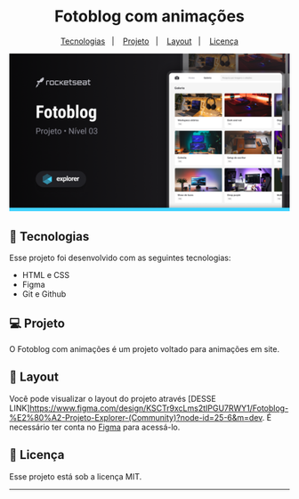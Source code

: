 <h1 align="center"> Fotoblog com animações </h1>



<p align="center">
  <a href="#-tecnologias">Tecnologias</a>&nbsp;&nbsp;&nbsp;|&nbsp;&nbsp;&nbsp;
  <a href="#-projeto">Projeto</a>&nbsp;&nbsp;&nbsp;|&nbsp;&nbsp;&nbsp;
  <a href="#-layout">Layout</a>&nbsp;&nbsp;&nbsp;|&nbsp;&nbsp;&nbsp;
  <a href="#memo-licença">Licença</a>
</p>

<p align="center">
  <img alt="License" src="assets/Cover.png">
</p>





## 🚀 Tecnologias

Esse projeto foi desenvolvido com as seguintes tecnologias:

- HTML e CSS
- Figma
- Git e Github

## 💻 Projeto

O Fotoblog com animações é um projeto voltado para animações em site.

## 🔖 Layout

Você pode visualizar o layout do projeto através [DESSE LINK]https://www.figma.com/design/KSCTr9xcLms2tIPGU7RWY1/Fotoblog-%E2%80%A2-Projeto-Explorer-(Community)?node-id=25-6&m=dev. É necessário ter conta no [Figma](https://figma.com) para acessá-lo.

## :memo: Licença

Esse projeto está sob a licença MIT.

---


